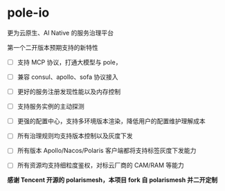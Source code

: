# pole-io

更为云原生、AI Native 的服务治理平台

第一个二开版本预期支持的新特性

- [ ] 支持 MCP 协议，打通大模型与 pole，
- [ ] 兼容 consul、apollo、sofa 协议接入
- [ ] 更好的服务注册发现性能以及内存控制
- [ ] 支持服务实例的主动探测
- [ ] 更强的配置中心，支持多环境版本渲染，降低用户的配置维护理解成本
- [ ] 所有治理规则均支持版本控制以及灰度下发
- [ ] 所有版本 Apollo/Nacos/Polaris 客户端都将支持标签灰度下发能力
- [ ] 所有资源均支持细粒度鉴权，对标云厂商的 CAM/RAM 等能力


**感谢 Tencent 开源的 polarismesh，本项目 fork 自 polarismesh 并二开定制**